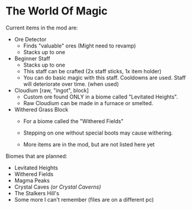 # The World Of Magic
Current items in the mod are:
- Ore Detector
  - Finds "valuable" ores (Might need to revamp)
  - Stacks up to one
- Beginner Staff
  - Stacks up to one
  - This staff can be crafted (2x staff sticks, 1x item holder)
  - You can do basic magic with this staff. Cooldowns are used. Staff will deteriorate over time. (when used)
- Cloudium [raw, "ingot", block]
  - Custom ore found ONLY in a biome called "Levitated Heights".
  - Raw Cloudium can be made in a furnace or smelted.
- Withered Grass Block
  - For a biome called the "Withered Fields"
  - Stepping on one without special boots may cause withering.
 
  - More items are in the mod, but are not listed here yet

Biomes that are planned:
- Levitated Heights
- Withered Fields
- Magma Peaks
- Crystal Caves *(or Crystal Caverns)*
- The Stalkers Hill's
- Some more I can't remember (files are on a different pc)
